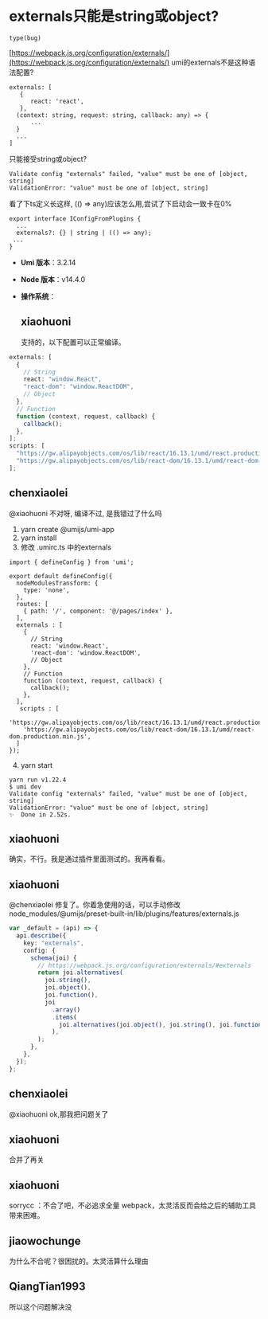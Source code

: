 # externals只能是string或object?

`type(bug)`

[https://webpack.js.org/configuration/externals/](https://webpack.js.org/configuration/externals/)
umi的externals不是这种语法配置?

```
externals: [
   {
      react: 'react',
   },
  (context: string, request: string, callback: any) => {
      ...
  }
  ...
]
```

只能接受string或object?

```
Validate config "externals" failed, "value" must be one of [object, string]
ValidationError: "value" must be one of [object, string]

```

看了下ts定义长这样, (() => any)应该怎么用,尝试了下启动会一致卡在0%

```
export interface IConfigFromPlugins {
  ...
  externals?: {} | string | (() => any);
 ...
}
```

- **Umi 版本**：3.2.14
- **Node 版本**：v14.4.0
- **操作系统**：

  ## xiaohuoni

  支持的，以下配置可以正常编译。

```ts
externals: [
  {
    // String
    react: "window.React",
    "react-dom": "window.ReactDOM",
    // Object
  },
  // Function
  function (context, request, callback) {
    callback();
  },
];
scripts: [
  "https://gw.alipayobjects.com/os/lib/react/16.13.1/umd/react.production.min.js",
  "https://gw.alipayobjects.com/os/lib/react-dom/16.13.1/umd/react-dom.production.min.js",
];
```

## chenxiaolei

@xiaohuoni 不对呀, 编译不过, 是我错过了什么吗

1.  yarn create @umijs/umi-app
2.  yarn install
3.  修改 .umirc.ts 中的externals

```
import { defineConfig } from 'umi';

export default defineConfig({
  nodeModulesTransform: {
    type: 'none',
  },
  routes: [
    { path: '/', component: '@/pages/index' },
  ],
  externals : [
    {
      // String
      react: 'window.React',
      'react-dom': 'window.ReactDOM',
      // Object
    },
    // Function
    function (context, request, callback) {
      callback();
    },
  ],
   scripts : [
    'https://gw.alipayobjects.com/os/lib/react/16.13.1/umd/react.production.min.js',
    'https://gw.alipayobjects.com/os/lib/react-dom/16.13.1/umd/react-dom.production.min.js',
  ]
});
```

4. yarn start

```
yarn run v1.22.4
$ umi dev
Validate config "externals" failed, "value" must be one of [object, string]
ValidationError: "value" must be one of [object, string]
✨  Done in 2.52s.
```

## xiaohuoni

确实，不行。我是通过插件里面测试的。我再看看。

## xiaohuoni

@chenxiaolei 修复了。你着急使用的话，可以手动修改
node_modules/@umijs/preset-built-in/lib/plugins/features/externals.js

```ts
var _default = (api) => {
  api.describe({
    key: "externals",
    config: {
      schema(joi) {
        // https://webpack.js.org/configuration/externals/#externals
        return joi.alternatives(
          joi.string(),
          joi.object(),
          joi.function(),
          joi
            .array()
            .items(
              joi.alternatives(joi.object(), joi.string(), joi.function()),
            ),
        );
      },
    },
  });
};
```

## chenxiaolei

@xiaohuoni ok,那我把问题关了

## xiaohuoni

合并了再关

## xiaohuoni

sorrycc ：不合了吧，不必追求全量 webpack，太灵活反而会给之后的辅助工具带来困难。

## jiaowochunge

为什么不合呢？很困扰的。太灵活算什么理由

## QiangTian1993

所以这个问题解决没
